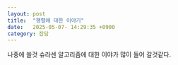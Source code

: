 ```yaml
---
layout: post
title:  "행렬에 대한 이야기"
date:   2025-05-07- 14:29:35 +0900
category: 잡담
---
```

나중에 쓸것 슈라센 알고리즘에 대한 이야가 많이 들어 갈것같다.